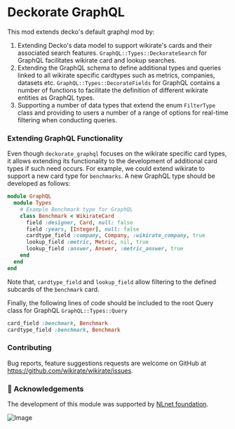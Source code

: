 <!--
# @title README - mod: graphql
-->

# Deckorate GraphQL

This mod extends decko's default graphql mod by:

1. Extending Decko's data model to support wikirate's cards and their associated search
   features. `GraphQL::Types::DeckorateSearch` for GraphQL facilitates wikirate card and lookup searches.
2. Extending the GraphQL schema to define additional types and queries linked to all wikirate specific cardtypes such as
   metrics, companies, datasets etc. `GraphQL::Types::DecorateFields` for GraphQL contains a number of functions to
   facilitate the definition of different wikirate entities as GraphQL types.
3. Supporting a number of data types that extend the enum `FilterType` class and providing to users a number of
   a range of options for real-time filtering when conducting queries.

### Extending GraphQL Functionality

Even though `deckorate_graphql` focuses on the wikirate specific card types, it allows extending its functionality to
the development of additional card types if such need occurs. For example, we could extend wikirate to support a new
card type for `benchmarks`. A new GraphQL type should be developed as follows:

```ruby
module GraphQL
  module Types
    # Example Benchmark type for GraphQL
    class Benchmark < WikirateCard
      field :designer, Card, null: false
      field :years, [Integer], null: false
      cardtype_field :company, Company, :wikirate_company, true
      lookup_field :metric, Metric, nil, true
      lookup_field :answer, Answer, :metric_answer, true
    end
  end
end
```

Note that, `cardtype_field` and `lookup_field` allow filtering to the defined subcards of the `benchmark` card.

Finally, the following lines of code should be included to the root Query class for GraphQL `GraphQL::Types::Query`

```ruby
card_field :benchmark, Benchmark
cardtype_field :benchmark, Benchmark
```

### Contributing

Bug reports, feature suggestions requests are welcome on GitHub at https://github.com/wikirate/wikirate/issues.

### 🎉 Acknowledgements

The development of this module was supported by [NLnet foundation](https://nlnet.nl/).

![Image](https://nlnet.nl/logo/banner-160x60.png)